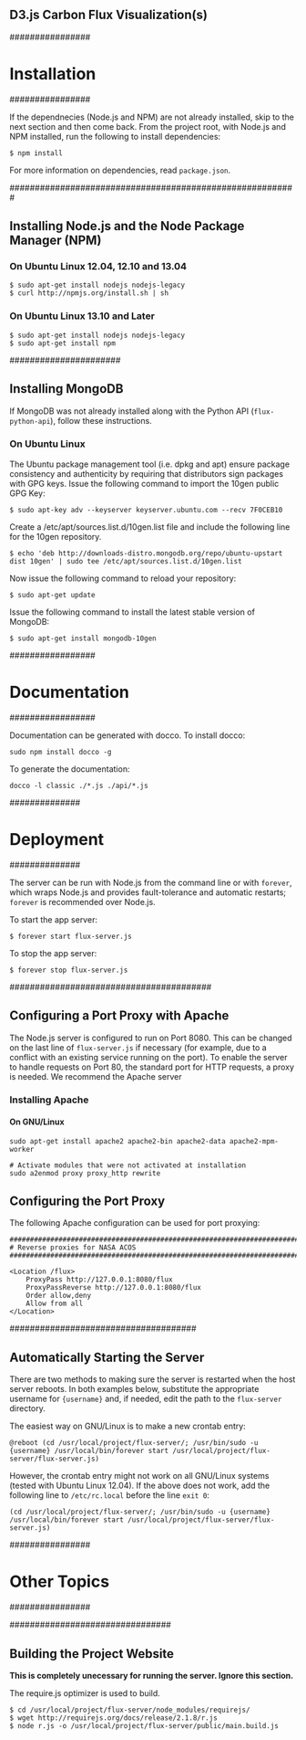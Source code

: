 D3.js Carbon Flux Visualization(s)
----------------------------------

################
# Installation #
################

If the dependnecies (Node.js and NPM) are not already installed, skip to the next section and then come back.
From the project root, with Node.js and NPM installed, run the following to install dependencies:

    $ npm install
    
For more information on dependencies, read `package.json`.

#########################################################
## Installing Node.js and the Node Package Manager (NPM)

### On Ubuntu Linux 12.04, 12.10 and 13.04

    $ sudo apt-get install nodejs nodejs-legacy
    $ curl http://npmjs.org/install.sh | sh

### On Ubuntu Linux 13.10 and Later

    $ sudo apt-get install nodejs nodejs-legacy
    $ sudo apt-get install npm

######################
## Installing MongoDB

If MongoDB was not already installed along with the Python API (`flux-python-api`), follow these instructions.

### On Ubuntu Linux

The Ubuntu package management tool (i.e. dpkg and apt) ensure package consistency and authenticity by requiring that distributors sign packages with GPG keys. Issue the following command to import the 10gen public GPG Key:

    $ sudo apt-key adv --keyserver keyserver.ubuntu.com --recv 7F0CEB10

Create a /etc/apt/sources.list.d/10gen.list file and include the following line for the 10gen repository.

    $ echo 'deb http://downloads-distro.mongodb.org/repo/ubuntu-upstart dist 10gen' | sudo tee /etc/apt/sources.list.d/10gen.list

Now issue the following command to reload your repository:

    $ sudo apt-get update

Issue the following command to install the latest stable version of MongoDB:

    $ sudo apt-get install mongodb-10gen

#################
# Documentation #
#################

Documentation can be generated with docco. To install docco:

    sudo npm install docco -g

To generate the documentation:

    docco -l classic ./*.js ./api/*.js

##############
# Deployment #
##############

The server can be run with Node.js from the command line or with `forever`, which wraps Node.js and provides fault-tolerance and automatic restarts; `forever` is recommended over Node.js.

To start the app server:

    $ forever start flux-server.js

To stop the app server:

    $ forever stop flux-server.js

########################################
## Configuring a Port Proxy with Apache

The Node.js server is configured to run on Port 8080.
This can be changed on the last line of `flux-server.js` if necessary (for example, due to a conflict with an existing service running on the port).
To enable the server to handle requests on Port 80, the standard port for HTTP requests, a proxy is needed.
We recommend the Apache server

### Installing Apache

#### On GNU/Linux

    sudo apt-get install apache2 apache2-bin apache2-data apache2-mpm-worker

    # Activate modules that were not activated at installation
    sudo a2enmod proxy proxy_http rewrite

## Configuring the Port Proxy

The following Apache configuration can be used for port proxying:

    ############################################################################
    # Reverse proxies for NASA ACOS
    ############################################################################

    <Location /flux>
        ProxyPass http://127.0.0.1:8080/flux
        ProxyPassReverse http://127.0.0.1:8080/flux
        Order allow,deny
        Allow from all
    </Location>

#####################################
## Automatically Starting the Server

There are two methods to making sure the server is restarted when the host server reboots.
In both examples below, substitute the appropriate username for `{username}` and, if needed, edit the path to the `flux-server` directory.

The easiest way on GNU/Linux is to make a new crontab entry:

    @reboot (cd /usr/local/project/flux-server/; /usr/bin/sudo -u {username} /usr/local/bin/forever start /usr/local/project/flux-server/flux-server.js)

However, the crontab entry might not work on all GNU/Linux systems (tested with Ubuntu Linux 12.04).
If the above does not work, add the following line to `/etc/rc.local` before the line `exit 0`:

    (cd /usr/local/project/flux-server/; /usr/bin/sudo -u {username} /usr/local/bin/forever start /usr/local/project/flux-server/flux-server.js)

################
# Other Topics #
################

################################
## Building the Project Website

**This is completely unecessary for running the server. Ignore this section.**

The require.js optimizer is used to build.

    $ cd /usr/local/project/flux-server/node_modules/requirejs/
    $ wget http://requirejs.org/docs/release/2.1.8/r.js
    $ node r.js -o /usr/local/project/flux-server/public/main.build.js



